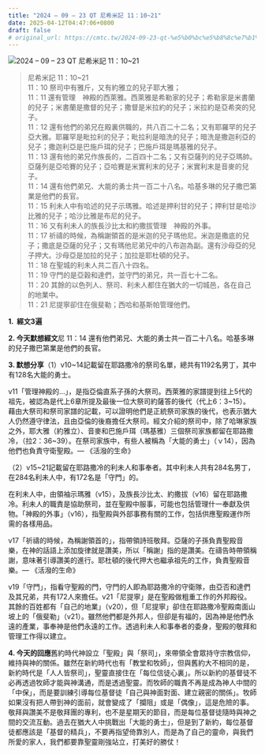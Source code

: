 ```yaml
---
title: "2024 – 09 – 23 QT 尼希米記 11：10~21"
date: 2025-04-12T04:47:06+0800
draft: false
# original_url: https://cmtc.tw/2024-09-23-qt-%e5%b0%bc%e5%b8%8c%e7%b1%b3%e8%a8%98-11%ef%bc%9a1021
---
```


![2024 – 09 – 23 QT 尼希米記 11：10\~21](/images/qt.jpg  "2024 – 09 – 23 QT 尼希米記 11：10\~21")

> 尼希米記 11：10\~21  
> 11：10 祭司中有雅斤，又有約雅立的兒子耶大雅；  
> 11：11 還有管理　神殿的西萊雅。西萊雅是希勒家的兒子；希勒家是米書蘭的兒子；米書蘭是撒督的兒子；撒督是米拉約的兒子；米拉約是亞希突的兒子。  
> 11：12 還有他們的弟兄在殿裏供職的，共八百二十二名；又有耶羅罕的兒子亞大雅。耶羅罕是毗拉利的兒子；毗拉利是暗洗的兒子；暗洗是撒迦利亞的兒子；撒迦利亞是巴施戶珥的兒子；巴施戶珥是瑪基雅的兒子。  
> 11：13 還有他的弟兄作族長的，二百四十二名；又有亞薩列的兒子亞瑪帥。亞薩列是亞哈賽的兒子；亞哈賽是米實利末的兒子；米實利末是音麥的兒子。  
> 11：14 還有他們弟兄、大能的勇士共一百二十八名。哈基多琳的兒子撒巴第業是他們的長官。  
> 11：15 利未人中有哈述的兒子示瑪雅。哈述是押利甘的兒子；押利甘是哈沙比雅的兒子；哈沙比雅是布尼的兒子。  
> 11：16 又有利未人的族長沙比太和約撒拔管理　神殿的外事。  
> 11：17 祈禱的時候，為稱謝領首的是米迦的兒子瑪他尼。米迦是撒底的兒子；撒底是亞薩的兒子；又有瑪他尼弟兄中的八布迦為副。還有沙母亞的兒子押大。沙母亞是加拉的兒子；加拉是耶杜頓的兒子。  
> 11：18 在聖城的利未人共二百八十四名。  
> 11：19 守門的是亞穀和達們，並守門的弟兄，共一百七十二名。  
> 11：20 其餘的以色列人、祭司、利未人都住在猶大的一切城邑，各在自己的地業中。  
> 11：21 尼提寧卻住在俄斐勒；西哈和基斯帕管理他們。

**1.  經文3遍**

**2. 今天默想經文**尼 11：14 還有他們弟兄、大能的勇士共一百二十八名。哈基多琳的兒子撒巴第業是他們的長官。

**3. 默想分享**（1）v10\~14記載留在耶路撒冷的祭司名單，總共有1192名男丁，其中有128名大能的勇士。

v11「管理神殿的…」，是指亞倫直系子孫的大祭司。西萊雅的家譜提到往上5代的祖先，被認為是代上6章所提及最後一位大祭司約薩答的後代（代上6：3\~15）。藉由大祭司和祭司家譜的記載，可以證明他們是正統祭司家族的後代，也表示猶大人仍然遵守律法，且由亞倫的後裔擔任大祭司。經文介紹的祭司中，除了哈琳家族之外，耶大雅（約雅立）、音麥和巴施戶珥（瑪基雅）三個祭司家族都留在耶路撒冷，（拉2：36\~39）。在祭司家族中，有些人被稱為「大能的勇士」（ｖ14），因為他們也負責守衛聖殿。— 《活潑的生命》

（2）v15\~21記載留在耶路撒冷的利未人和事奉者。其中利未人共有284名男丁，在284名利未人中，有172名是「守門」的。

在利未人中，由領袖示瑪雅（v15），及族長沙比太、約撒拔（v16）留在耶路撒冷。利未人的職責是協助祭司，並在聖殿中服事，可能也包括管理什一奉獻及供物。「神殿的外事」（v16），指聖殿與外部事務有關的工作，包括供應聖殿運作所需的各樣用品。

v17「祈禱的時候，為稱謝領首的」，指帶領詩班敬拜。亞薩的子孫負責聖殿音樂，在神的話語上添加旋律就是讚美，所以「稱謝」指的是讚美。在禱告時帶領稱謝，意味著引導讚美的進行。耶杜頓的後代押大也繼承祖先的工作，負責聖殿音樂。— 《活潑的生命》

v19「守門」，指看守聖殿的門，守門的人即為耶路撒冷的守衛隊，由亞否和達們及其兄弟，共有172人來擔任。v21「尼提寧」是在聖殿做粗重工作的外邦殿役。其餘的百姓都有「自己的地業」（v20），但「尼提寧」卻住在耶路撒冷聖殿南面山坡上的「俄斐勒」（v21）。雖然他們都是外邦人，但卻是有福的，因為神是他們永遠的產業，事奉神是他們永遠的工作。透過利未人和事奉者的委身，聖殿的敬拜和管理工作得以建立。

**4. 今天的回應**舊約時代神設立「聖殿」與「祭司」，來帶領全會眾持守宗教信仰，維持與神的關係。雖然在新約時代也有「教堂和牧師」，但與舊約大不相同的是，新約時代是「人人皆祭司」，聖靈直接住在「每位信徒心裏」。所以新約的基督徒不必再透過牧師才能與神溝通，而是透過聖靈。而牧師的職責不再是成為神人中間的「中保」，而是要訓練引導每位基督徒「自己與神面對面、建立親密的關係」。牧師如果沒有把人帶到神的面前，就會變成了「攔阻」或是「偶像」，這是危險的事。敬拜與讚美不是敬拜團的專利，也不是星期天的節目，而是每位基督徒隨時與神之間的交流互動。過去在猶大人中挑戰出「大能的勇士」，但是到了新約，每位基督徒都應該是「基督的精兵」，不要再指望倚靠別人，而是為了自己的靈命，與我們所愛的家人，我們都要靠聖靈剛強站立，打美好的勝仗！